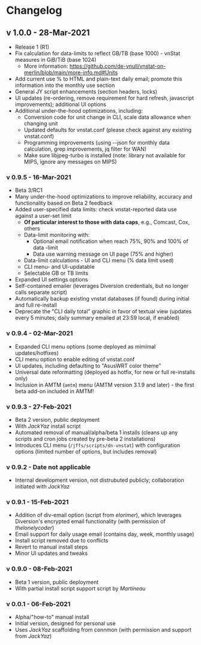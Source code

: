 # Changelog #

## v 1.0.0 - 28-Mar-2021 ###
* Release 1 (R1)
* Fix calculation for data-limits to reflect GB/TB (base 1000) - vnStat measures in GiB/TiB (base 1024)
  - More information: https://github.com/de-vnull/vnstat-on-merlin/blob/main/more-info.md#Units
* Add current use % to HTML and plain-text daily email; promote this information into the monthly use section
* General JY script enhancements (section headers, locks)
* UI updates (re-ordering, remove requirement for hard refresh, javascript improvements); additional UI options
* Additional under-the-hood optimizations, including:
  - Conversion code for unit change in CLI, scale data allowance when changing unit
  - Updated defaults for vnstat.conf (please check against any existing vnstat.conf)
  - Programming improvements (using --json for monthly data calculation, grep improvements, jq filter for WAN)
  - Make sure libjpeg-turbo is installed (note: library not available for MIPS, ignore any messages on MIPS)

### v 0.9.5 - 16-Mar-2021 ###
* Beta 3/RC1
* Many under-the-hood optimizations to improve reliability, accuracy and functionality based on Beta 2 feedback
* Added user-specified data limits: check vnstat-reported data use against a user-set limit
  - __Of particular interest to those with data caps__, e.g., Comcast, Cox, others
  - Data-limit monitoring with:
    - Optional email notification when reach 75%, 90% and 100% of data -limit
    - Data use warning message on UI page (75% and higher)
  - Data-limit calculations - UI and CLI menu (% data limit used)
  - CLI menu- and UI-updatable
  - Selectable GB or TB limits
* Expanded UI settings options
* Self-contained emailer (leverages Diversion credentials, but no longer calls separate script)
* Automatically backup existing vnstat databases (if found) during initial and full re-install
* Deprecate the "CLI daily total" graphic in favor of textual view (updates every 5 minutes; daily summary emailed at 23:59 local, if enabled)

### v 0.9.4 - 02-Mar-2021 ###
* Expanded CLI menu options (some deployed as mimimal updates/hotfixes)
* CLI menu option to enable editing of vnstat.conf
* UI updates, including defaulting to "AsusWRT color theme"
* Universal date reformatting (deployed as hotfix, for new or full re-installs only)
* Inclusion in AMTM (`amtm`) menu (AMTM version 3.1.9 and later) - the first beta add-on included in AMTM!

### v 0.9.3 - 27-Feb-2021 ###
* Beta 2 version, public deployment
* With _JackYaz_ install script
* Automated removal of manual/alpha/beta 1 installs (cleans up any scripts and cron jobs created by pre-beta 2 installations)
* Introduces CLI menu (`/jffs/scripts/dn-vnstat`) with configuration options (limited number of options, but includes removal)

### v 0.9.2 - Date not applicable ###
* Internal development version, not distrubuted publicly; collaboration initiated with _JackYaz_

### v 0.9.1 - 15-Feb-2021 ###
* Addition of div-email option (script from _elorimer_), which leverages Diversion's encrypted email functionality (with permission of _thelonelycoder_)
* Email support for daily usage email (contains day, week, monthly usage)
* Install script removed due to conflicts
* Revert to manual install steps
* Minor UI updates and tweaks

### v 0.9.0 - 08-Feb-2021 ###
* Beta 1 version, public deployment
* With partial install script support script by _Martineau_

### v 0.0.1 - 06-Feb-2021 ###
* Alpha/"how-to" manual install
* Initial version, designed for personal use
* Uses _JackYaz_ scaffolding from connmon (with permission and support from _JackYaz_)
